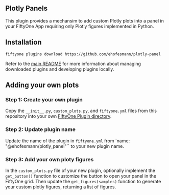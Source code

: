 ## Plotly Panels

This plugin provides a mechansim to add custom Plotly plots into a panel in your FiftyOne App requiring only Plotly figures implemented in Python.

## Installation

```shell
fiftyone plugins download https://github.com/ehofesmann/plotly-panel
```

Refer to the [main README](https://github.com/voxel51/fiftyone-plugins) for
more information about managing downloaded plugins and developing plugins
locally.

## Adding your own plots

### Step 1: Create your own plugin

Copy the `__init__.py`, `custom_plots.py`, and `fiftyone.yml` files from this repository into your own [FiftyOne Plugin directory](https://docs.voxel51.com/plugins/developing_plugins.html).

### Step 2: Update plugin name

Update the name of the plugin in `fiftyone.yml` from `name: "@ehofesmann/plotly_panel"`` to your new plugin name.

### Step 3: Add your own ploty figures

In the `custom_plots.py` file of your new plugin, optionally implement the `get_button()` function to customize the button to open your panel in the FiftyOne grid. Then update the `get_figures(samples)` function to generate your custom plotly figures, returning a list of figures.
